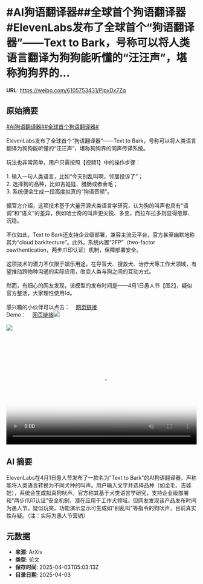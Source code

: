 # #AI狗语翻译器##全球首个狗语翻译器#ElevenLabs发布了全球首个“狗语翻译器”——Text to Bark，号称可以将人类语言翻译为狗狗能听懂的“汪汪声”，堪称狗狗界的...

**URL**: https://weibo.com/6105753431/PlpxDx7Zq

## 原始摘要

<a href="https://m.weibo.cn/search?containerid=231522type%3D1%26t%3D10%26q%3D%23AI%E7%8B%97%E8%AF%AD%E7%BF%BB%E8%AF%91%E5%99%A8%23&amp;extparam=%23AI%E7%8B%97%E8%AF%AD%E7%BF%BB%E8%AF%91%E5%99%A8%23" data-hide=""><span class="surl-text">#AI狗语翻译器#</span></a><a href="https://m.weibo.cn/search?containerid=231522type%3D1%26t%3D10%26q%3D%23%E5%85%A8%E7%90%83%E9%A6%96%E4%B8%AA%E7%8B%97%E8%AF%AD%E7%BF%BB%E8%AF%91%E5%99%A8%23&amp;extparam=%23%E5%85%A8%E7%90%83%E9%A6%96%E4%B8%AA%E7%8B%97%E8%AF%AD%E7%BF%BB%E8%AF%91%E5%99%A8%23" data-hide=""><span class="surl-text">#全球首个狗语翻译器#</span></a><br><br>ElevenLabs发布了全球首个“狗语翻译器”——Text to Bark，号称可以将人类语言翻译为狗狗能听懂的“汪汪声”，堪称狗狗界的同声传译系统。<br><br>玩法也非常简单，用户只需按照【视频1】中的操作步骤：<br><br>1. 输入一句人类语言，比如“今天别乱叫啊，邻居投诉了”；<br>2. 选择狗的品种，比如吉娃娃、腊肠或者金毛；<br>3. 系统便会生成一段高度拟真的“狗语音频”。<br><br>据官方介绍，这项技术基于大量开源犬类语言学研究，认为狗的叫声也具有“语调”和“语义”的差异，例如哈士奇的叫声更尖锐、多变，而拉布拉多则显得憨厚、沉稳。<br><br>不仅如此，Text to Bark还支持企业级部署，兼容主流云平台，官方甚至幽默地称其为“cloud barkitecture”。此外，系统内置“2FP”（two-factor pawthentication，两步爪印认证）机制，保障部署安全。<br><br>这项技术的潜力不仅限于娱乐用途，在导盲犬、搜救犬、治疗犬等工作犬领域，有望推动跨物种沟通的实际应用，改变人类与狗之间的互动方式。<br><br>然而，有细心的网友发现，该模型的发布时间是——4月1日愚人节【图2】，疑似官方整活，大家理性使用<span class="url-icon"><img alt="[doge]" src="https://h5.sinaimg.cn/m/emoticon/icon/others/d_doge-be7f768d78.png" style="width:1em; height:1em;" referrerpolicy="no-referrer"></span>。<br><br>感兴趣的小伙伴可以点击：<a href="https://weibo.cn/sinaurl?u=https%3A%2F%2Felevenlabs.io%2Fblog%2Ftext-to-bark" data-hide=""><span class="url-icon"><img style="width: 1rem;height: 1rem" src="https://h5.sinaimg.cn/upload/2015/09/25/3/timeline_card_small_web_default.png" referrerpolicy="no-referrer"></span><span class="surl-text">网页链接</span></a><br>Demo：<a href="https://weibo.cn/sinaurl?u=https%3A%2F%2Felevenlabs.io%2Ftext-to-bark" data-hide=""><span class="url-icon"><img style="width: 1rem;height: 1rem" src="https://h5.sinaimg.cn/upload/2015/09/25/3/timeline_card_small_web_default.png" referrerpolicy="no-referrer"></span><span class="surl-text">网页链接</span></a><img style="" src="https://tvax1.sinaimg.cn/large/006Fd7o3ly1i02kt5lmnlj30zk0k0jr9.jpg" referrerpolicy="no-referrer"><br><br><img style="" src="https://tvax2.sinaimg.cn/large/006Fd7o3gy1i02ksu9l1gj31e610k7wh.jpg" referrerpolicy="no-referrer"><br><br><br clear="both"><div style="clear: both"></div><video controls="controls" poster="https://tvax2.sinaimg.cn/orj480/006Fd7o3ly1i02kt57bhtj30zk0k0jr9.jpg" style="width: 100%"><source src="https://f.video.weibocdn.com/o0/h6EiYyqAlx08n9UR2fXW01041200bwV40E010.mp4?label=mp4_720p&amp;template=1280x720.25.0&amp;ori=0&amp;ps=1CwnkDw1GXwCQx&amp;Expires=1743660139&amp;ssig=DcOA%2Bc5ysR&amp;KID=unistore,video"><source src="https://f.video.weibocdn.com/o0/h6h6CuuBlx08n9UR4Unu010412005WUE0E010.mp4?label=mp4_hd&amp;template=852x480.25.0&amp;ori=0&amp;ps=1CwnkDw1GXwCQx&amp;Expires=1743660139&amp;ssig=0rLKmQSUZU&amp;KID=unistore,video"><source src="https://f.video.weibocdn.com/o0/peYlYzx1lx08n9UQB9za010412003WhG0E010.mp4?label=mp4_ld&amp;template=640x360.25.0&amp;ori=0&amp;ps=1CwnkDw1GXwCQx&amp;Expires=1743660139&amp;ssig=s6E1YMR%2BpG&amp;KID=unistore,video"><p>视频无法显示，请前往<a href="https://video.weibo.com/show?fid=1034%3A5151030476734470" target="_blank" rel="noopener noreferrer">微博视频</a>观看。</p></video>

## AI 摘要

ElevenLabs在4月1日愚人节发布了一款名为"Text to Bark"的AI狗语翻译器，声称能将人类语言转换为不同犬种的叫声。用户输入文字并选择品种（如金毛、吉娃娃），系统会生成拟真狗吠声。官方称其基于犬类语言学研究，支持企业级部署和"两步爪印认证"安全机制，潜在应用于工作犬领域。但网友发现该产品发布时间为愚人节，疑似玩笑。功能演示显示可生成如"别乱叫"等指令的狗吠声，目前真实性存疑。（注：实际为愚人节营销）

## 元数据

- **来源**: ArXiv
- **类型**: 论文
- **保存时间**: 2025-04-03T05:03:13Z
- **目录日期**: 2025-04-03
